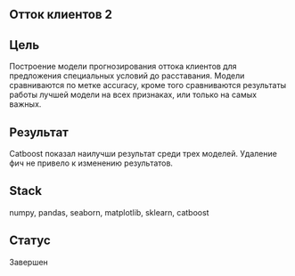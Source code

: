 ## Отток клиентов 2
## Цель
Построение модели прогнозирования оттока клиентов для предложения специальных условий до расставания. Модели сравниваются по метке accuracy, кроме того сравниваются результаты работы лучшей модели на всех признаках, или только на самых важных.
## Результат
Catboost показал наилучши результат среди трех моделей. Удаление фич не привело к изменению результатов.
## Stack
numpy, pandas, seaborn, matplotlib, sklearn, catboost
## Статус
Завершен
